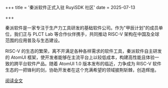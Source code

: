 +++
title = '秦派软件正式入驻 RuyiSDK 社区'
date = 2025-07-13

+++

秦派软件是一家专注于生产力工具研发的基础软件公司。作为"甲辰计划"的成员单位，我们正与 PLCT Lab 等合作伙伴携手，共同推动 RISC-V 架构在中国及全球范围的应用普及与生态建设。

RISC-V 的生态的繁荣，离不开满足各种各样需求的软件工具，秦派软件自主研发的 AtomUI 框架，使开发者能够在主流平台上以较低成本，构建高性能且体验一致的跨平台软件产品。随着 AtomUI 1.0 版本发布的临近，力争成为 RISC-V 软件生态的一把锋利的剑，协助开发者在这个充满希望的领域披荆斩棘，创造辉煌。

[阅读全文](https://mp.weixin.qq.com/s/1b8Ydk91pnqp8WB6RybFUQ)

